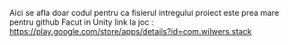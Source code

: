 Aici se afla doar codul pentru ca fisierul intregului proiect este prea mare pentru github
Facut in Unity
link la joc : https://play.google.com/store/apps/details?id=com.wilwers.stack
